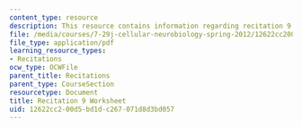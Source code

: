 ```yaml
---
content_type: resource
description: This resource contains information regarding recitation 9 worksheet
file: /media/courses/7-29j-cellular-neurobiology-spring-2012/12622cc200d5bd1dc267071d8d3bd057_MIT7_29JS12_Recitation9.pdf
file_type: application/pdf
learning_resource_types:
- Recitations
ocw_type: OCWFile
parent_title: Recitations
parent_type: CourseSection
resourcetype: Document
title: Recitation 9 Worksheet
uid: 12622cc2-00d5-bd1d-c267-071d8d3bd057
---
```

